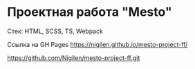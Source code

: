 # Проектная работа "Mesto"

Стек: HTML, SCSS, TS, Webpack

Ссылка на GH Pages https://nigilen.github.io/mesto-project-ff/

https://github.com/Nigilen/mesto-project-ff.git
